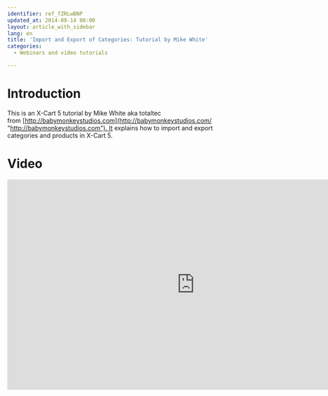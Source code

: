 ```yaml
---
identifier: ref_fZRLwBNP
updated_at: 2014-08-14 00:00
layout: article_with_sidebar
lang: en
title: 'Import and Export of Categories: Tutorial by Mike White'
categories:
  - Webinars and video tutorials

---
```



# Introduction

This is an X-Сart 5 tutorial by Mike White aka totaltec from [http://babymonkeystudios.com](http://babymonkeystudios.com/ "http://babymonkeystudios.com"). It explains how to import and export categories and products in X-Cart 5. 

# Video

<iframe class="youtube-player" type="text/html" style="width: 853px; height: 480px" src="http://www.youtube.com/embed/QdW5mCELn4A" frameborder="0"></iframe>